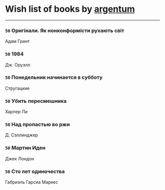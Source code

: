 # Wish list of books by [argentum](https://plus.google.com/+AlexandraPoliakova)
---

### `50` Оригінали. Як нонконформісти рухають світ
Адам Грант

### `50` 1984
Дж. Оруэлл

### `50` Понедельник начинается в субботу
Стругацкие

### `50` Убить пересмешника
Харпер Ли

### `50` Над пропастью во ржи
Д. Сэллинджер

### `50` Мартин Иден
Джек Лондон

### `50` Сто лет одиночества
Габриэль Гарсиа Маркес

